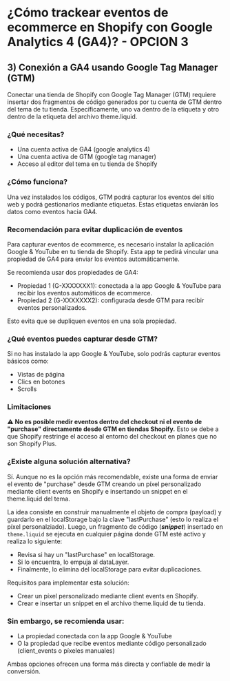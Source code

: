 # ¿Cómo trackear eventos de ecommerce en Shopify con Google Analytics 4 (GA4)? - OPCION 3

## 3) Conexión a GA4 usando Google Tag Manager (GTM)

Conectar una tienda de Shopify con Google Tag Manager (GTM) requiere insertar dos fragmentos de código generados por tu cuenta de GTM dentro del tema de tu tienda. Específicamente, uno va dentro de la etiqueta <head> y otro dentro de la etiqueta <body> del archivo theme.liquid.

### ¿Qué necesitas?
- Una cuenta activa de GA4 (google analytics 4)
- Una cuenta activa de GTM (google tag manager)
- Acceso al editor del tema en tu tienda de Shopify

### ¿Cómo funciona?
Una vez instalados los códigos, GTM podrá capturar los eventos del sitio web y podrá gestionarlos mediante etiquetas. Estas etiquetas enviarán los datos como eventos hacia GA4.

### Recomendación para evitar duplicación de eventos
Para capturar eventos de ecommerce, es necesario instalar la aplicación Google & YouTube en tu tienda de Shopify. Esta app te pedirá vincular una propiedad de GA4 para enviar los eventos automáticamente.

Se recomienda usar dos propiedades de GA4:

- Propiedad 1 (G-XXXXXXX1): conectada a la app Google & YouTube para recibir los eventos automáticos de ecommerce.
- Propiedad 2 (G-XXXXXXX2): configurada desde GTM para recibir eventos personalizados.

Esto evita que se dupliquen eventos en una sola propiedad.


### ¿Qué eventos puedes capturar desde GTM?
Si no has instalado la app Google & YouTube, solo podrás capturar eventos básicos como:

- Vistas de página
- Clics en botones
- Scrolls


### Limitaciones
**⚠️ No es posible medir eventos dentro del checkout ni el evento de "purchase" directamente desde GTM en tiendas Shopify.**
Esto se debe a que Shopify restringe el acceso al entorno del checkout en planes que no son Shopify Plus.


### ¿Existe alguna solución alternativa?
Sí. Aunque no es la opción más recomendable, existe una forma de enviar el evento de "purchase" desde GTM creando un píxel personalizado mediante client events en Shopify e insertando un snippet en el theme.liquid del tema.

La idea consiste en construir manualmente el objeto de compra (payload) y guardarlo en el localStorage bajo la clave "lastPurchase" (esto lo realiza el píxel personalziado). Luego, un fragmento de código (***snippet***) insertado en ```theme.liquid``` se ejecuta en cualquier página donde GTM esté activo y realiza lo siguiente:

  - Revisa si hay un "lastPurchase" en localStorage.
  - Si lo encuentra, lo empuja al dataLayer.
  - Finalmente, lo elimina del localStorage para evitar duplicaciones.

Requisitos para implementar esta solución:
  - Crear un píxel personalizado mediante client events en Shopify.
  - Crear e insertar un snippet en el archivo theme.liquid de tu tienda.

### Sin embargo, se recomienda usar:

- La propiedad conectada con la app Google & YouTube
- O la propiedad que recibe eventos mediante código personalizado (client_events o píxeles manuales)

Ambas opciones ofrecen una forma más directa y confiable de medir la conversión.




